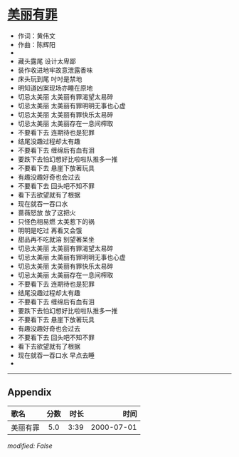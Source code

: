 # [美丽有罪](https://music.163.com/song?id=67532)

* 作词：黄伟文
* 作曲：陈辉阳
* 
* 藏头露尾 设计太卑鄙
* 装作收进地牢故意泄露香味
* 床头玩到尾 吋吋是禁地
* 明知道凶案现场亦睡在原地
* 切忌太美丽 太美丽有罪渴望太易碎
* 切忌太美丽 太美丽有罪明明无事也心虚
* 切忌太美丽 太美丽有罪快乐太易碎
* 切忌太美丽 太美丽存在一息间榨取
* 不要看下去 连期待也是犯罪
* 结尾没趣过程却太有趣
* 不要看下去 缠绵后有血有泪
* 要跌下去怕幻想好比啦啦队推多一推
* 不要看下去 悬崖下放著玩具
* 有趣没趣好奇也会过去
* 不要看下去 回头吧不知不罪
* 看下去欲望就有了根据
* 现在就吞一吞口水
* 蔷薇怒放 放了这把火
* 只怪色相易燃 太美惹下的祸
* 明明是吃过 再看又会饿
* 甜品再不吃就溶 别望著呆坐
* 切忌太美丽 太美丽有罪渴望太易碎
* 切忌太美丽 太美丽有罪明明无事也心虚
* 切忌太美丽 太美丽有罪快乐太易碎
* 切忌太美丽 太美丽存在一息间榨取
* 不要看下去 连期待也是犯罪
* 结尾没趣过程却太有趣
* 不要看下去 缠绵后有血有泪
* 要跌下去怕幻想好比啦啦队推多一推
* 不要看下去 悬崖下放著玩具
* 有趣没趣好奇也会过去
* 不要看下去 回头吧不知不罪
* 看下去欲望就有了根据
* 现在就吞一吞口水 早点去睡
* 


---

## Appendix

|歌名|分数|时长|时间|
|:---|:---:|---:|---:|
|美丽有罪|5.0|3:39|2000-07-01

*modified: False*